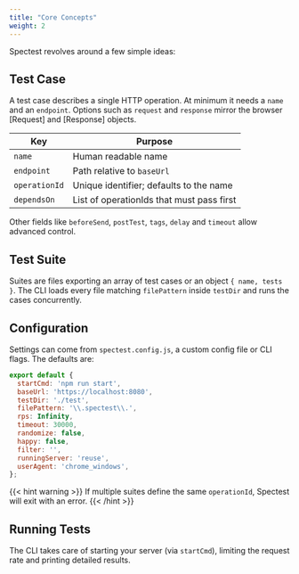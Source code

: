 ```yaml
---
title: "Core Concepts"
weight: 2
---
```


Spectest revolves around a few simple ideas:

## Test Case

A test case describes a single HTTP operation. At minimum it needs a `name` and an `endpoint`. Options such as `request` and `response` mirror the browser [Request] and [Response] objects.

| Key | Purpose |
| --- | --- |
| `name` | Human readable name |
| `endpoint` | Path relative to `baseUrl` |
| `operationId` | Unique identifier; defaults to the name |
| `dependsOn` | List of operationIds that must pass first |

Other fields like `beforeSend`, `postTest`, `tags`, `delay` and `timeout` allow advanced control.

## Test Suite

Suites are files exporting an array of test cases or an object `{ name, tests }`. The CLI loads every file matching `filePattern` inside `testDir` and runs the cases concurrently.

## Configuration

Settings can come from `spectest.config.js`, a custom config file or CLI flags. The defaults are:

```js
export default {
  startCmd: 'npm run start',
  baseUrl: 'https://localhost:8080',
  testDir: './test',
  filePattern: '\\.spectest\\.',
  rps: Infinity,
  timeout: 30000,
  randomize: false,
  happy: false,
  filter: '',
  runningServer: 'reuse',
  userAgent: 'chrome_windows',
};
```

{{< hint warning >}}
If multiple suites define the same `operationId`, Spectest will exit with an error.
{{< /hint >}}

## Running Tests

The CLI takes care of starting your server (via `startCmd`), limiting the request rate and printing detailed results.
